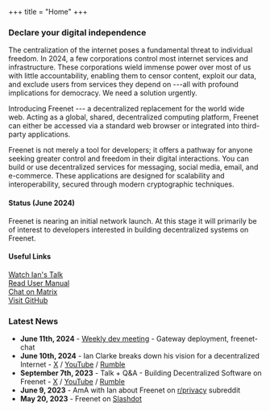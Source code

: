 +++
title = "Home"
+++

### Declare your digital independence

The centralization of the internet poses a fundamental threat to individual freedom. In 2024, a few corporations control most internet services and infrastructure. These corporations wield immense power over most of us with little accountability, enabling them to censor content, exploit our data, and exclude users from services they depend on ---all with profound implications for democracy. We need a solution urgently.

Introducing Freenet --- a decentralized replacement for the world wide web. Acting as a global, shared, decentralized computing platform, Freenet can either be accessed via a standard web browser or integrated into third-party applications.

Freenet is not merely a tool for developers; it offers a pathway for anyone seeking greater control and freedom in their digital interactions. You can build or use decentralized services for messaging, social media, email, and e-commerce. These applications are designed for scalability and interoperability, secured through modern cryptographic techniques.

#### Status (June 2024)

Freenet is nearing an initial network launch. At this stage it will primarily be of interest to developers interested in building decentralized systems on Freenet.

#### Useful Links

[Watch Ian's Talk](https://youtu.be/yBtyNIqZios?si=vnFje0OQFYkni7NZ)  
[Read User Manual](https://docs.freenet.org/)  
[Chat on Matrix](https://matrix.to/#/#freenet-locutus:matrix.org)  
[Visit GitHub](https://github.com/freenet/freenet-core)

### Latest News

- **June 11th, 2024** - [Weekly dev meeting](https://freenet.org/blog/1127/weekly-dev-meeting---gateway-deployment-freenet-chat.html) - Gateway deployment, freenet-chat
- **June 10th, 2024** - Ian Clarke breaks down his vision for a decentralized Internet - [X](https://x.com/FreenetOrg/status/1800261209096077710) / [YouTube](https://youtu.be/enTAromEeHo?si=r7PY0i4EY-9ezbkI) / [Rumble](https://rumble.com/v50yavb-ian-clarke-breaks-down-his-vision-for-a-decentralized-internet.html)
- **September 7th, 2023** - Talk + Q&A - Building Decentralized Software on Freenet - [X](https://twitter.com/FreenetOrg/status/1704994853887643912) / [YouTube](https://youtu.be/yBtyNIqZios?si=jYYgRFylAsZklYQ0) / [Rumble](https://rumble.com/v3joywo-ian-clarke-explains-the-next-generation-of-freenet.html)
- **June 9, 2023** - AmA with Ian about Freenet on [r/privacy](https://www.reddit.com/r/privacy/comments/14565vr/ama_ian_clarke_creator_of_freenet_2023_a_dropin/) subreddit
- **May 20, 2023** - Freenet on [Slashdot](https://yro.slashdot.org/story/23/05/20/1947259/freenet-2023-a-drop-in-decentralized-replacement-for-the-web---and-more)
